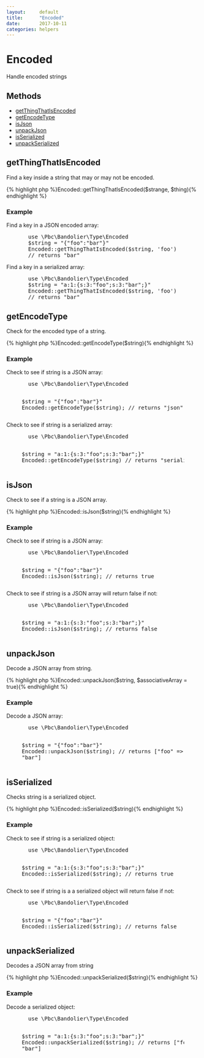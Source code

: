 ```yaml
---
layout:     default
title:      "Encoded"
date:       2017-10-11
categories: helpers
---
```


# Encoded

Handle encoded strings

## Methods

* [getThingThatIsEncoded](#getthingthatisencoded)
* [getEncodeType](#getencodetype)
* [isJson](#isjson)
* [unpackJson](#unpackjson)
* [isSerialized](#isserialized)
* [unpackSerialized](#unpackserialized)

## getThingThatIsEncoded

Find a key inside a string that may or may not be encoded.

{% highlight php %}Encoded::getThingThatIsEncoded($strange, $thing){% endhighlight %}

### Example

Find a key in a JSON encoded array:

<figure class="highlight">
  <pre class="prettyprint lang-php linenums">
  use \Pbc\Bandolier\Type\Encoded
  $string = "{"foo":"bar"}"
  Encoded::getThingThatIsEncoded($string, 'foo')
  // returns "bar"</pre>
</figure>

Find a key in a serialized array:

<figure class="highlight">
  <pre class="prettyprint lang-php linenums">
  use \Pbc\Bandolier\Type\Encoded
  $string = "a:1:{s:3:"foo";s:3:"bar";}"
  Encoded::getThingThatIsEncoded($string, 'foo')
  // returns "bar"</pre>
</figure>

## getEncodeType

Check for the encoded type of a string.

{% highlight php %}Encoded::getEncodeType($string){% endhighlight %}

### Example

Check to see if string is a JSON array:

<figure class="highlight">
  <pre class="prettyprint lang-php linenums">
  use \Pbc\Bandolier\Type\Encoded

  $string = "{"foo":"bar"}"
  Encoded::getEncodeType($string);
  // returns "json"</pre>
</figure>

Check to see if string is a serialized array:

<figure class="highlight">
  <pre class="prettyprint lang-php linenums">
  use \Pbc\Bandolier\Type\Encoded

  $string = "a:1:{s:3:"foo";s:3:"bar";}"
  Encoded::getEncodeType($string)
  // returns "serialized"</pre>
</figure>

## isJson

Check to see if a string is a JSON array.

{% highlight php %}Encoded::isJson($string){% endhighlight %}

### Example

Check to see if string is a JSON array:

<figure class="highlight">
  <pre class="prettyprint lang-php linenums">
  use \Pbc\Bandolier\Type\Encoded

  $string = "{"foo":"bar"}"
  Encoded::isJson($string);
  // returns true</pre>
</figure>

Check to see if string is a JSON array will return false if not:

<figure class="highlight">
  <pre class="prettyprint lang-php linenums">
  use \Pbc\Bandolier\Type\Encoded

  $string = "a:1:{s:3:"foo";s:3:"bar";}"
  Encoded::isJson($string);
  // returns false</pre>
</figure>

## unpackJson

Decode a JSON array from string.

{% highlight php %}Encoded::unpackJson($string, $associativeArray = true){% endhighlight %}

### Example

Decode a JSON array:

<figure class="highlight">
  <pre class="prettyprint lang-php linenums">
  use \Pbc\Bandolier\Type\Encoded

  $string = "{"foo":"bar"}"
  Encoded::unpackJson($string);
  // returns ["foo" => "bar"]</pre>
</figure>


## isSerialized

Checks string is a serialized object.

{% highlight php %}Encoded::isSerialized($string){% endhighlight %}

### Example

Check to see if string is a serialized object:

<figure class="highlight">
  <pre class="prettyprint lang-php linenums">
  use \Pbc\Bandolier\Type\Encoded

  $string = "a:1:{s:3:"foo";s:3:"bar";}"
  Encoded::isSerialized($string);
  // returns true</pre>
</figure>

Check to see if string is a a serialized object will return false if not:

<figure class="highlight">
  <pre class="prettyprint lang-php linenums">
  use \Pbc\Bandolier\Type\Encoded

  $string = "{"foo":"bar"}"
  Encoded::isSerialized($string);
  // returns false</pre>
</figure>

## unpackSerialized

Decodes a JSON array from string

{% highlight php %}Encoded::unpackSerialized($string){% endhighlight %}

### Example

Decode a serialized object:

<figure class="highlight">
  <pre class="prettyprint lang-php linenums">
  use \Pbc\Bandolier\Type\Encoded

  $string = "a:1:{s:3:"foo";s:3:"bar";}"
  Encoded::unpackSerialized($string);
  // returns ["foo" => "bar"]</pre>
</figure>
